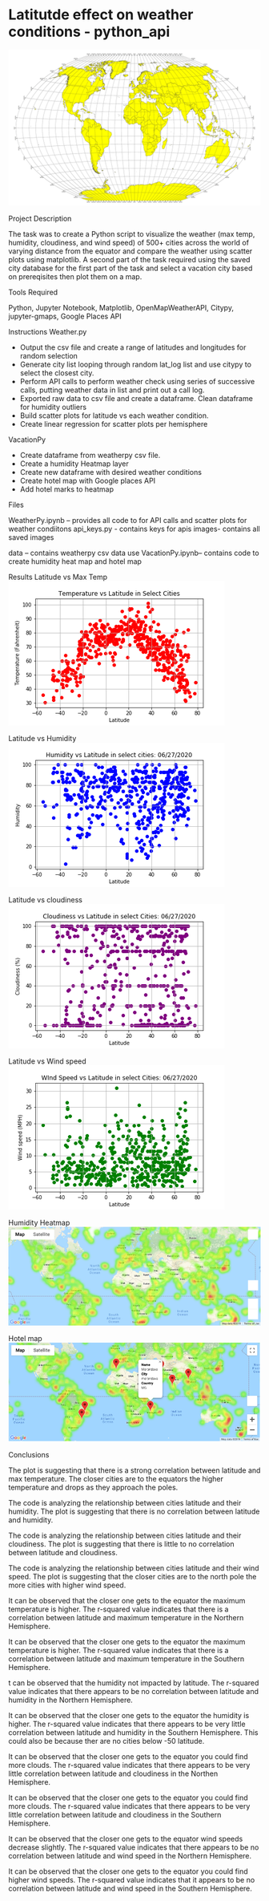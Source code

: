 # Latitutde effect on weather conditions - python_api

![](code/Images/equatorsign.png)

Project Description

The task was to create a Python script to visualize the weather (max temp, humidity, cloudiness, and wind speed) of 500+ cities across the world of varying distance from the equator and compare the weather using scatter plots using matplotlib. A second part of the task required using the saved city database for the first part of the task and select a vacation city based on prereqisites then plot them on a map.

Tools Required

Python, 
Jupyter Notebook, 
Matplotlib,
OpenMapWeatherAPI,
Citypy,
jupyter-gmaps,
Google Places API

Instructions
Weather.py
- Output the csv file and create a range of latitudes and longitudes for random selection
- Generate city list looping through random lat_log list and use citypy to select the closest city. 
- Perform API calls to perform weather check using series of successive calls, putting weather data in list and print out a call log.
- Exported raw data to csv file and create a dataframe. Clean dataframe for humidity outliers 
- Build scatter plots for latitude vs each weather condition.
- Create linear regression for scatter plots per hemisphere

VacationPy
- Create dataframe from weatherpy csv file.
- Create a humidity Heatmap layer
- Create new dataframe with desired weather conditions
- Create hotel map with Google places API
- Add hotel marks to heatmap


Files

WeatherPy.ipynb – provides all code to for API calls and scatter plots for weather condiitons
api_keys.py - contains keys for apis
images- contains all saved images

data – contains weatherpy csv data use
VacationPy.ipynb– contains code to create humidity heat map and hotel map


Results
Latitude vs Max Temp
![](code/Images/Temperature%20vs%20Latitude%20in%20Select%20Cities.png)

Latitude vs Humidity
![](code/Images/Humidity%20vs%20Latitude%20in%20select%20cities.png)

Latitude vs cloudiness
![](code/Images/Cloudiness%20vs%20Latitude%20in%20select%20Cities.png)

Latitude vs Wind speed
![](code/Images/Wind%20Speed%20vs%20Latitude%20in%20select%20Cities.png)


Humidity Heatmap
![](code/Images/heatmap.png)

Hotel map
![](code/Images/hotel_map.png)

Conclusions

The plot is suggesting that there is a strong correlation between latitude and max temperature. The closer cities are to the equators the higher temperature and drops as they approach the poles.

The code is analyzing the relationship between cities latitude and their humidity. The plot is suggesting that there is no correlation between latitude and humidity.

The code is analyzing the relationship between cities latitude and their cloudiness. The plot is suggesting that there is little to no correlation between latitude and cloudiness.

The code is analyzing the relationship between cities latitude and their wind speed. The plot is suggesting that the closer cities are to the north pole the more cities with higher wind speed.

It can be observed that the closer one gets to the equator the maximum temperature is higher. The r-squared value indicates that there is a correlation between latitude and maximum temperature in the Northern Hemisphere.

It can be observed that the closer one gets to the equator the maximum temperature is higher. The r-squared value indicates 
that there is a correlation between latitude and maximum temperature in the Southern Hemisphere. 

t can be observed that the humidity not impacted by latitude. The r-squared value indicates that there appears to be no correlation between latitude and humidity in the Northern Hemisphere.

It can be observed that the closer one gets to the equator the humidity is higher. The r-squared value indicates that there appears to be very little correlation between latitude and humidity in the Southern Hemisphere. This could also be because ther are no cities below -50 latitude.

It can be observed that the closer one gets to the equator you could find more clouds. The r-squared value indicates that there appears to be very little correlation between latitude and cloudiness in the Northen Hemisphere.

It can be observed that the closer one gets to the equator you could find more clouds. The r-squared value indicates that there appears to be very little correlation between latitude and cloudiness in the Southern Hemisphere.

It can be observed that the closer one gets to the equator wind speeds decrease slightly. The r-squared value indicates that there appears to be no correlation between latitude and wind speed in the Northern Hemisphere.

 It can be observed that the closer one gets to the equator you could find higher wind speeds. The r-squared value indicates that it appears to be no correlation between latitude and wind speed in the Southern Hemisphere.





